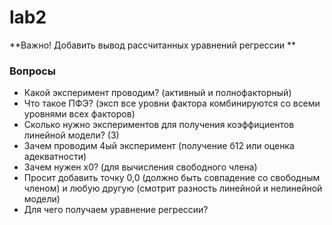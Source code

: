 # lab2 

**Важно! Добавить вывод рассчитанных уравнений регрессии **

### Вопросы

 -  Какой эксперимент проводим? (активный и полнофакторный)
 -  Что такое ПФЭ? (эксп все уровни фактора комбинируются со всеми уровнями всех факторов)
 -  Сколько нужно экспериментов для получения коэффициентов линейной модели? (3)
 -  Зачем проводим 4ый эксперимент (получение б12 или оценка адекватности)
 -  Зачем нужен х0? (для вычисления свободного члена)
 -  Просит добавить точку  0,0 (должно быть совпадение со свободным членом) и любую другую (смотрит разность линейной и нелинейной модели)
 -  Для чего получаем уравнение регрессии?